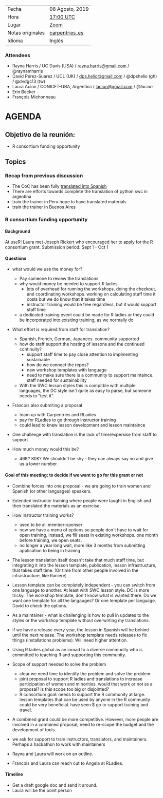 |                  |                                                                                                                    |
|------------------|--------------------------------------------------------------------------------------------------------------------|
| Fecha            | 08 Agosto, 2019                                                                                                    |
| Hora             | [17:00 UTC](https://www.timeanddate.com/worldclock/fixedtime.html?msg=Carpentries_es&iso=20190808T17&p1=1440&ah=1) |
| Lugar            | [Zoom](https://carpentries.zoom.us/j/3135836583)                                                                   |
| Notas originales | [carpentries_es](https://pad.carpentries.org/carpentries_es)                                                       |
| Idioma           | Inglés                                                                                                             |

### Attendees

- Rayna Harris  / UC Davis (USA) / rayna.harris@gmail.com / @raynamharris
- David Pérez-Suárez / UCL (UK) / dps.helio@gmail.com / @dpshelio (gh) / @dvdgc13 (tw)
- Laura Acion / CONICET-UBA, Argentina / lacion@gmail.com / @_lacion_
- Erin Becker
- François Michonneau

# AGENDA

## Objetivo de la reunión:

- R consortium funding opportunity

## Topics

### Recap from previous discussion

- The CoC has been fully [translated into
  Spanish](https://carpentrieshandbook.readthedocs.io/es/latest/topic_folders/policies/index_coc.html)
- There are efforts towards complete the translation of python swc in argentina
- train the trainer in Peru hope to have translated materials
- train the trainer in Buenos Aires

### R consortium funding opportunity

#### Background

At [useR!](http://www.user2019.fr/) Laura met Joseph Rickert who encouraged her
to apply for the R consortium grant. Submission period:  Sept 1 - Oct 1

#### Questions

- what would we use the money for?
  - Pay someone to review the translations
  - why would money be needed to support R ladies
    - lots of overhead for running the workshops, doing the checkout, and
      coordinating workshops. working on calculating staff time it costs but we
      do know that it takes time
    - instructor training would be free regardless, but it would support staff time
  - a dedicated training event could be made for R ladies or they could be
    incorporated into exisiting training, as we normally do

- What effort is required from staff for translation?
  - Spanish, French, German, Japanees. community supported
  - how do staff support the hosting of lessons and the continued continuity?
    - support staff time to pay close attention to implmenting sustainable
    - how do we connect the repos?
    - new workshop templates with language
    - need to make sure there is a community to support maintaince. staff needed for sustainability
  - With the SWC lesson styles this is compitble with multiple languages, the DC
    style isn't quite as easy to parse, but someone needs to "test it".

- Francois also submiting a proposal
  - team up with Carpentries and RLadies
  - pay for RLadies to go through instructor training
  - could lead to knew lesson development and lesson maintaince
- One challenge with translation is the lack of time/expersise from staff to support

- How much money would this be?
  - 46K? 80K? We shouldn't be shy - they can always say no and give us a lower number.

#### Goal of this meeting:  to decide if we want to go for this grant or not

- Combine forces into one proposal - we are going to train women and Spanish (or
  other languages) speakers.
- Extended instructor training where people were taught in English and then
  translated the materials as an exercise.

- How instructor training works?
  - used to be all member-sponser
  - now we have a menu of options so people don't have to wait for open
    training, instead, we fill seats in existing workshops. one month before
    training, we open seats.
  - no longer a year long wait, more like 3 months from submitting application
    to being in training

- The lesson translation itself doesn't take that much staff time, but
  integrating it into the lesson template, publication, lesson infrastructure,
  that takes staff time. (Or time from other people involved in the
  infrastructure, like Raniere)

- Lesson template can be completely independent - you can switch from one
  language to another. At least with SWC lesson style. DC is more tricky. The
  workshop template, don't know what is wanted there. Do we want one template
  for all the langauges? Or one template per language. David to check the options.

- As a maintainer - what is challenging is how to pull in updates to the styles
  or the workshop template without overwriting my translations.

- If we have a release every year, the lesson in Spanish will be behind until
  the next release. The workshop template needs releases to fix things
  (installations problems). Will need higher attention.

- Using R ladies global as an inroad to a diverse community who is committed to
  teaching R and supporting this community.

- Scope of support needed to solve the problem
  - clear we need time to identify the problem and solve the problem
  - joint proposal to support R ladies and translations to increase
    participation of women and minorities. would that work or not as a proposal?
    is this scope too big or disjointed?
  - R consortium goal: needs to support the R community at large. lesson
    templates that can be used by anyone in the R community could be very
    beneficial. have seen $ go to support training and travel.

- A combined grant could be more competitive. However, more people are involved
  in a combined proposal, need to re-scope the budget and the development of
  tools.

- we ask for support to train instructors, translators, and maintainers. Perhaps
  a hackathon to work with maintainers

- Rayna and Laura will work on an outline.
- Francois and Laura can reach out to Angela at RLadies.

#### Timeline

- Get a draft google doc and send it around.
- Laura will be the point person
